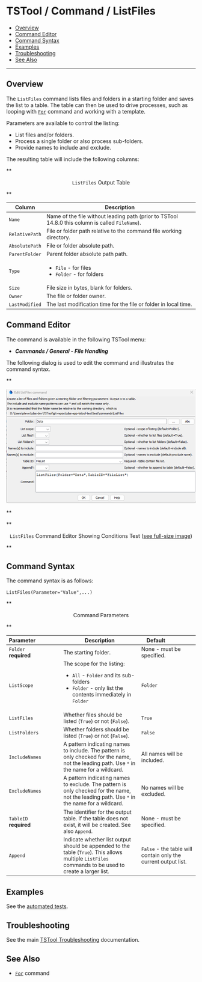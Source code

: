 # TSTool / Command / ListFiles #

*   [Overview](#overview)
*   [Command Editor](#command-editor)
*   [Command Syntax](#command-syntax)
*   [Examples](#examples)
*   [Troubleshooting](#troubleshooting)
*   [See Also](#see-also)

-------------------------

## Overview ##

The `ListFiles` command lists files and folders in a starting folder and saves the list to a table.
The table can then be used to drive processes, such as looping with [`For`](../For/For.md) command
and working with a template.

Parameters are available to control the listing:

*   List files and/or folders.
*   Process a single folder or also process sub-folders.
*   Provide names to include and exclude.

The resulting table will include the following columns:

**<p style="text-align: center;">
`ListFiles` Output Table
</p>**

| **Column** | **Description** |
| -- | -- |
| `Name` | Name of the file without leading path (prior to TSTool 14.8.0 this column is called `FileName`). |
| `RelativePath` | File or folder path relative to the command file working directory. |
| `AbsolutePath` | File or folder absolute path. |
| `ParentFolder` | Parent folder absolute path path. |
| `Type` | <ul><li>`File` - for files</li><li>`Folder` - for folders</li></ul> |
| `Size` | File size in bytes, blank for folders. |
| `Owner` | The file or folder owner. |
| `LastModified` | The last modification time for the file or folder in local time. |

## Command Editor ##

The command is available in the following TSTool menu:

*   ***Commands / General - File Handling***

The following dialog is used to edit the command and illustrates the command syntax.

**<p style="text-align: center;">
![ListFiles command editor](ListFiles.png)
</p>**

**<p style="text-align: center;">
`ListFiles` Command Editor Showing Conditions Test (<a href="../ListFiles.png">see full-size image</a>)
</p>**

## Command Syntax ##

The command syntax is as follows:

```text
ListFiles(Parameter="Value",...)
```
**<p style="text-align: center;">
Command Parameters
</p>**

|**Parameter**&nbsp;&nbsp;&nbsp;&nbsp;&nbsp;&nbsp;&nbsp;&nbsp;&nbsp;&nbsp;&nbsp;&nbsp;&nbsp;&nbsp;&nbsp;&nbsp;| **Description** | **Default**&nbsp;&nbsp;&nbsp;&nbsp;&nbsp;&nbsp;&nbsp;&nbsp;&nbsp;&nbsp;&nbsp;&nbsp;&nbsp;&nbsp;&nbsp;&nbsp; |
| --------------|-----------------|----------------- |
|`Folder`<br>**required**|The starting folder. | None - must be specified. |
|`ListScope` | The scope for the listing:<ul><li>`All` - `Folder` and its sub-folders</li><li>`Folder` - only list the contents immediately in `Folder`</li></ul> | `Folder` |
|`ListFiles` | Whether files should be listed (`True`) or not (`False`). | `True` |
|`ListFolders` | Whether folders should be listed (`True`) or not (`False`). | `False` |
|`IncludeNames`|A pattern indicating names to include. The pattern is only checked for the name, not the leading path. Use `*` in the name for a wildcard.| All names will be included.|
|`ExcludeNames`|A pattern indicating names to exclude. The pattern is only checked for the name, not the leading path. Use `*` in the name for a wildcard.| No names will be excluded.|
|`TableID`<br>**required**|The identifier for the output table.  If the table does not exist, it will be created.  See also `Append`.|None - must be specified.|
|`Append`|Indicate whether list output should be appended to the table (`True`).  This allows multiple `ListFiles` commands to be used to create a larger list.|`False` - the table will contain only the current output list.|

## Examples ##

See the [automated tests](https://github.com/OpenCDSS/cdss-app-tstool-test/tree/master/test/commands/ListFiles).

## Troubleshooting ##

See the main [TSTool Troubleshooting](../../troubleshooting/troubleshooting.md) documentation.

## See Also ##

*   [`For`](../For/For.md) command
